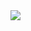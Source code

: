 <img src="https://capsule-render.vercel.app/api?type=waving&color=auto&height=200&section=header&text=JavaScript&fontSize=90" />
